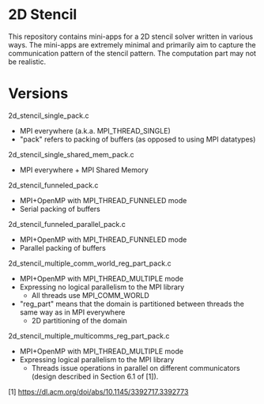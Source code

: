 # 2D Stencil

This repository contains mini-apps for a 2D stencil solver
written in various ways. The mini-apps are extremely minimal
and primarily aim to capture the communication pattern of the
stencil pattern. The computation part may not be realistic.

# Versions

2d_stencil_single_pack.c
- MPI everywhere (a.k.a. MPI_THREAD_SINGLE)
- "pack" refers to packing of buffers (as opposed to using MPI datatypes)

2d_stencil_single_shared_mem_pack.c
- MPI everywhere + MPI Shared Memory

2d_stencil_funneled_pack.c
- MPI+OpenMP with MPI_THREAD_FUNNELED mode
- Serial packing of buffers

2d_stencil_funneled_parallel_pack.c
- MPI+OpenMP with MPI_THREAD_FUNNELED mode
- Parallel packing of buffers

2d_stencil_multiple_comm_world_reg_part_pack.c
- MPI+OpenMP with MPI_THREAD_MULTIPLE mode
- Expressing no logical parallelism to the MPI library
  - All threads use MPI_COMM_WORLD
- "reg_part" means that the domain is partitioned between threads the same way as in MPI everywhere
  - 2D partitioning of the domain

2d_stencil_multiple_multicomms_reg_part_pack.c
- MPI+OpenMP with MPI_THREAD_MULTIPLE mode
- Expressing logical parallelism to the MPI library
  - Threads issue operations in parallel on different communicators (design described in Section 6.1 of [1]).

[1] https://dl.acm.org/doi/abs/10.1145/3392717.3392773
